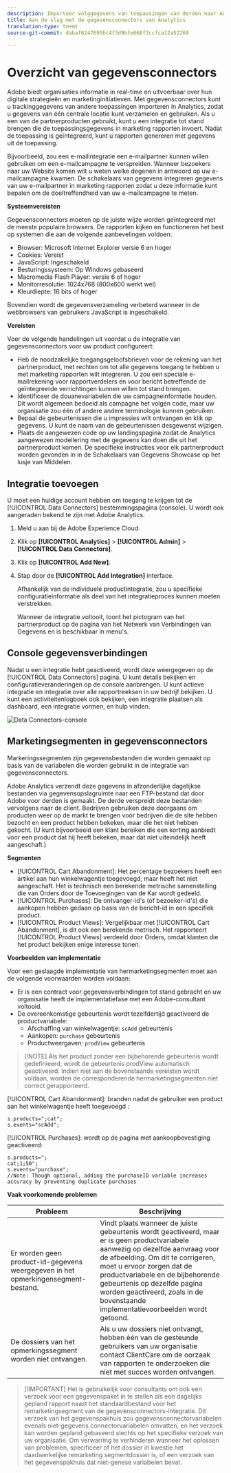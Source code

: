 ```yaml
---
description: Importeer volggegevens van toepassingen van derden naar Analytics.
title: Aan de slag met de gegevensconnectors van Analytics
translation-type: tm+mt
source-git-commit: dabaf6247695bc4f3d9bfe668f3ccfca12a52269

---
```



# Overzicht van gegevensconnectors

Adobe biedt organisaties informatie in real-time en uitvoerbaar over hun digitale strategieën en marketinginitiatieven. Met gegevensconnectors kunt u trackinggegevens van andere toepassingen importeren in Analytics, zodat u gegevens van één centrale locatie kunt verzamelen en gebruiken. Als u een van de partnerproducten gebruikt, kunt u een integratie tot stand brengen die de toepassingsgegevens in marketing rapporten invoert. Nadat de toepassing is geïntegreerd, kunt u rapporten genereren met gegevens uit de toepassing.

Bijvoorbeeld, zou een e-mailintegratie een e-mailpartner kunnen willen gebruiken om een e-mailcampagne te verspreiden. Wanneer bezoekers naar uw Website komen wilt u weten welke degenen in antwoord op uw e-mailcampagne kwamen. De schakelaars van gegevens integreren gegevens van uw e-mailpartner in marketing rapporten zodat u deze informatie kunt bepalen om de doeltreffendheid van uw e-mailcampagne te meten.

**Systeemvereisten**

Gegevensconnectors moeten op de juiste wijze worden geïntegreerd met de meeste populaire browsers. De rapporten kijken en functioneren het best op systemen die aan de volgende aanbevelingen voldoen:

* Browser: Microsoft Internet Explorer versie 6 en hoger
* Cookies: Vereist
* JavaScript: Ingeschakeld
* Besturingssysteem: Op Windows gebaseerd
* Macromedia Flash Player: versie 6 of hoger
* Monitorresolutie: 1024x768 (800x600 werkt wel)
* Kleurdiepte: 16 bits of hoger

Bovendien wordt de gegevensverzameling verbeterd wanneer in de webbrowsers van gebruikers JavaScript is ingeschakeld.

**Vereisten**

Voer de volgende handelingen uit voordat u de integratie van gegevensconnectors voor uw product configureert:

* Heb de noodzakelijke toegangsgeloofsbrieven voor de rekening van het partnerproduct, met rechten om tot alle gegevens toegang te hebben u met marketing rapporten wilt integreren. U zou een speciale e-mailrekening voor rapportverdelers en voor bericht betreffende de geïntegreerde verrichtingen kunnen willen tot stand brengen.
* Identificeer de douanevariabelen die uw campagneinformatie houden. Dit wordt algemeen bedoeld als campagne het volgen code, maar uw organisatie zou één of andere andere terminologie kunnen gebruiken.
* Bepaal de gebeurtenissen die u impressies wilt ontvangen en klik op gegevens. U kunt de naam van de gebeurtenissen desgewenst wijzigen.
* Plaats de aangewezen code op uw landingspagina zodat de Analytics aangewezen modellering met de gegevens kan doen die uit het partnerproduct komen. De specifieke instructies voor elk partnerproduct worden gevonden in in de Schakelaars van Gegevens Showcase op het lusje van Middelen.

## Integratie toevoegen

U moet een huidige account hebben om toegang te krijgen tot de [!UICONTROL Data Connectors] bestemmingspagina (console). U wordt ook aangeraden bekend te zijn met Adobe Analytics.

1. Meld u aan bij de Adobe Experience Cloud.
1. Klik op **[!UICONTROL Analytics]** > **[!UICONTROL Admin]** > **[!UICONTROL Data Connectors]**.
1. Klik op **[!UICONTROL Add New]**.
1. Stap door de **[!UICONTROL Add Integration]** interface.

   Afhankelijk van de individuele productintegratie, zou u specifieke configuratieinformatie als deel van het integratieproces kunnen moeten verstrekken.

   Wanneer de integratie voltooit, toont het pictogram van het partnerproduct op de pagina van het Netwerk van Verbindingen van Gegevens en is beschikbaar in menu&#39;s.

## Console gegevensverbindingen

Nadat u een integratie hebt geactiveerd, wordt deze weergegeven op de [!UICONTROL Data Connectors] pagina. U kunt details bekijken en configuratieveranderingen op de console aanbrengen. U kunt actieve integratie en integratie over alle rapportreeksen in uw bedrijf bekijken. U kunt een activiteitenlogboek ook bekijken, een integratie plaatsen als dashboard, een integratie vormen, en hulp vinden.

![Data Connectors-console](assets/data-connectors-console.png)

## Marketingsegmenten in gegevensconnectors

Markeringssegmenten zijn gegevensbestanden die worden gemaakt op basis van de variabelen die worden gebruikt in de integratie van gegevensconnectors.

Adobe Analytics verzendt deze gegevens in afzonderlijke dagelijkse bestanden via gegevensopslagruimte naar een FTP-bestand dat door Adobe voor derden is gemaakt. De derde verspreidt deze bestanden vervolgens naar de client. Bedrijven gebruiken deze doorgaans om producten weer op de markt te brengen voor bedrijven die de site hebben bezocht en een product hebben bekeken, maar die het niet hebben gekocht. (U kunt bijvoorbeeld een klant bereiken die een korting aanbiedt voor een product dat hij heeft bekeken, maar dat niet uiteindelijk heeft aangeschaft.)

**Segmenten**

* [!UICONTROL Cart Abandonment]: Het percentage bezoekers heeft een artikel aan hun winkelwagentje toegevoegd, maar heeft het niet aangeschaft. Het is technisch een berekende metrische samenstelling die van Orders door de Toevoegingen van de Kar wordt gedeeld.
* [!UICONTROL Purchases]: De ontvanger-id&#39;s (of bezoeker-id&#39;s) die aankopen hebben gedaan op basis van de bericht-id in een specifiek product.
* [!UICONTROL Product Views]: Vergelijkbaar met [!UICONTROL Cart Abandonment], is dit ook een berekende metrisch. Het rapporteert [!UICONTROL Product Views] verdeeld door Orders, omdat klanten die het product bekijken enige interesse tonen.

**Voorbeelden van implementatie**

Voor een geslaagde implementatie van hermarketingsegmenten moet aan de volgende voorwaarden worden voldaan:

* Er is een contract voor gegevensverbindingen tot stand gebracht en uw organisatie heeft de implementatiefase met een Adobe-consultant voltooid.
* De overeenkomstige gebeurtenis wordt tezelfdertijd geactiveerd de productvariabele:
   * Afschaffing van winkelwagentje: `scAdd` gebeurtenis
   * Aankopen: `purchase` gebeurtenis
   * Productweergaven: `prodView` gebeurtenis

>[!NOTE] Als het product zonder een bijbehorende gebeurtenis wordt gedefinieerd, wordt de gebeurtenis prodView automatisch geactiveerd.
Indien niet aan de bovenstaande vereisten wordt voldaan, worden de corresponderende hermarketingsegmenten niet correct gerapporteerd.

[!UICONTROL Cart Abandonment]: branden nadat de gebruiker een product aan het winkelwagentje heeft toegevoegd :

```
s.products=";cat";
s.events="scAdd";
```

[!UICONTROL Purchases]: wordt op de pagina met aankoopbevestiging geactiveerd:

```
s.products=";
cat;1;50";
s.events="purchase";
//Note: Though optional, adding the purchaseID variable increases accuracy by preventing duplicate purchases
```

**Vaak voorkomende problemen**

| Probleem | Beschrijving |
| -----------| ---------- |  
| Er worden geen product-id-gegevens weergegeven in het opmerkingensegment-bestand. | Vindt plaats wanneer de juiste gebeurtenis wordt geactiveerd, maar er is geen productvariabele aanwezig op dezelfde aanvraag voor de afbeelding. Om dit te corrigeren, moet u ervoor zorgen dat de productvariabele en de bijbehorende gebeurtenis op dezelfde pagina worden geactiveerd, zoals in de bovenstaande implementatievoorbeelden wordt getoond. |
| De dossiers van het opmerkingssegment worden niet ontvangen. | Als u uw dossiers niet ontvangt, hebben één van de gesteunde gebruikers van uw organisatie contact ClientCare om de oorzaak van rapporten te onderzoeken die niet met succes worden ontvangen. |


>[!IMPORTANT] Het is gebruikelijk voor consultants om ook een verzoek voor een gegevenspaket in te stellen als een dagelijks gepland rapport naast het standaardbestand voor het remarketingsegment van de gegevensconnectors-integratie. Dit verzoek van het gegevenspakhuis zou gegevensconnectorvariabelen evenals niet-gegevens connectorvariabelen omvatten, en het verzoek kan worden gepland gebaseerd slechts op het specifieke verzoek van uw organisatie. Om verwarring te verhinderen wanneer het oplossen van problemen, specificeer of het dossier in kwestie het daadwerkelijke remarketing segmentdossier is, of een verzoek van het gegevenspakhuis dat niet-genese variabelen bevat.
